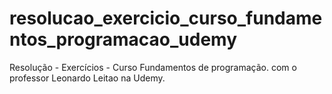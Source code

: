 # resolucao_exercicio_curso_fundamentos_programacao_udemy
Resolução - Exercícios - Curso Fundamentos de programação. com o professor Leonardo Leitao na Udemy.
